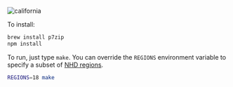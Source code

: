 ![california](https://f.cloud.github.com/assets/230541/520661/b4d9d39a-bf41-11e2-8405-f1e453c307df.png)

To install:

```bash
brew install p7zip
npm install
```

To run, just type `make`. You can override the `REGIONS` environment variable to specify a subset of [NHD regions](http://www.horizon-systems.com/nhdplus/NHDPlusV2_data.php).

```bash
REGIONS=18 make
```

